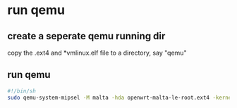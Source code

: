 # run qemu

## create a seperate qemu running dir

copy the .ext4 and \*vmlinux.elf file to a directory, say "qemu"

## run qemu

```bash
#!/bin/sh
sudo qemu-system-mipsel -M malta -hda openwrt-malta-le-root.ext4 -kernel openwrt-malta-le-vmlinux.elf -nographic -append "root=/dev/sda console=ttyS0"
```



